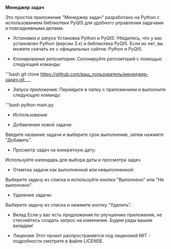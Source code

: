 **Менеджер задач**

Это простое приложение "Менеджер задач" разработано на Python с использованием библиотеки PyQt5 для удобного управления задачами и повседневными делами.

+ *Установка и запуск*
Установка Python и PyQt5:
Убедитесь, что у вас установлен Python (версии 3.x) и библиотека PyQt5. Если их нет, вы можете скачать их с официальных сайтов: Python и PyQt5.

+ *Клонирование репозитория:*
Склонируйте репозиторий с помощью следующей команды:

'''bash
    git clone https://github.com/ваш_пользователь/менеджер-задач.git___

+ *Запуск приложения:*
Перейдите в папку с приложением и выполните следующую команду:

'''bash
    python main.py

+ *Использование*
* Добавление новой задачи:

Введите название задачи и выберите срок выполнения, затем нажмите "Добавить".

* Просмотр задач на конкретную дату:

Используйте календарь для выбора даты и просмотра задач.

* Отметка задачи как выполненной или невыполненной:

Выберите задачу из списка и используйте кнопки "Выполнено" или "Не выполнено".

* Удаление задачи:

Выберите задачу из списка и нажмите кнопку "Удалить".

* Вклад
Если у вас есть предложения по улучшению приложения, не стесняйтесь создать запрос на изменение. Будем рады вашим вкладам!

* Лицензия
Этот проект распространяется под лицензией MIT - подробности смотрите в файле LICENSE.